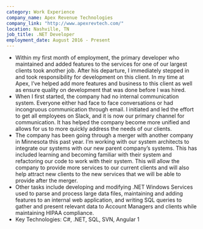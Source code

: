 ```yaml
---
category: Work Experience
company_name: Apex Revenue Technologies
company_link: "http://www.apexrevtech.com/"
location: Nashville, TN
job_title: .NET Developer
employment_date: August 2016 - Present
---
```


-	Within my first month of employment, the primary developer who maintained and added features to the services for one of our largest clients took another job. After his departure, I immediately stepped in and took responsibility for development on this client. In my time at Apex, I’ve helped add more features and business to this client as well as ensure quality on development that was done before I was hired.
-	When I first started, the company had no internal communication system. Everyone either had face to face conversations or had incongruous communication through email. I initiated and led the effort to get all employees on Slack, and it is now our primary channel for communication. It has helped the company become more unified and allows for us to more quickly address the needs of our clients.
-	The company has been going through a merger with another company in Minnesota this past year. I’m working with our system architects to integrate our systems with our new parent company’s systems. This has included learning and becoming familiar with their system and refactoring our code to work with their system. This will allow the company to provide more services to our current clients and will also help attract new clients to the new services that we will be able to provide after the merger.
-	Other tasks include developing and modifying .NET Windows Services used to parse and process large data files, maintaining and adding features to an internal web application, and writing SQL queries to gather and present relevant data to Account Managers and clients while maintaining HIPAA compliance.
-	Key Technologies: C#, .NET, SQL, SVN, Angular 1